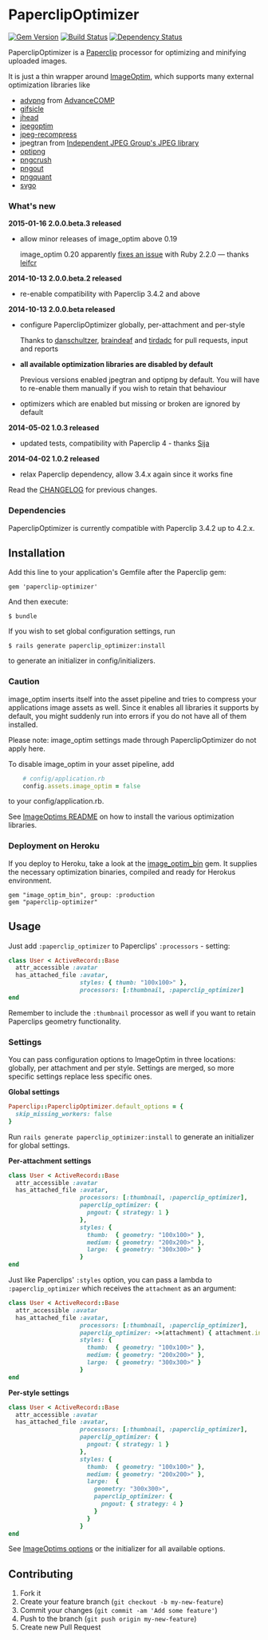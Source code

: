 # PaperclipOptimizer

[![Gem Version](https://badge.fury.io/rb/paperclip-optimizer.png)](http://badge.fury.io/rb/paperclip-optimizer)
[![Build Status](https://travis-ci.org/janfoeh/paperclip-optimizer.png)](https://travis-ci.org/janfoeh/paperclip-optimizer)
[![Dependency Status](https://gemnasium.com/janfoeh/paperclip-optimizer.png)](https://gemnasium.com/janfoeh/paperclip-optimizer)

PaperclipOptimizer is a [Paperclip](https://github.com/thoughtbot/paperclip) processor for 
optimizing and minifying uploaded images.

It is just a thin wrapper around [ImageOptim](https://github.com/toy/image_optim), 
which supports many external optimization libraries like

* [advpng](http://advancemame.sourceforge.net/doc-advpng.html) from 
  [AdvanceCOMP](http://advancemame.sourceforge.net/comp-readme.html)
* [gifsicle](http://www.lcdf.org/gifsicle/)
* [jhead](http://www.sentex.net/~mwandel/jhead/)
* [jpegoptim](http://www.kokkonen.net/tjko/projects.html)
* [jpeg-recompress](https://github.com/danielgtaylor/jpeg-archive#jpeg-recompress)
* jpegtran from [Independent JPEG Group's JPEG library](http://www.ijg.org/)
* [optipng](http://optipng.sourceforge.net/)
* [pngcrush](http://pmt.sourceforge.net/pngcrush/)
* [pngout](http://www.advsys.net/ken/util/pngout.htm)
* [pngquant](http://pngquant.org/)
* [svgo](https://github.com/svg/svgo)

### What's new

**2015-01-16 2.0.0.beta.3 released**

* allow minor releases of image_optim above 0.19

  image_optim 0.20 apparently [fixes an issue](https://github.com/toy/image_optim/issues/74) with Ruby 2.2.0 — thanks [leifcr](https://github.com/leifcr)

**2014-10-13 2.0.0.beta.2 released**

* re-enable compatibility with Paperclip 3.4.2 and above

**2014-10-13 2.0.0.beta released**

* configure PaperclipOptimizer globally, per-attachment and per-style

  Thanks to [danschultzer](https://github.com/danschultzer), [braindeaf](https://github.com/braindeaf) and 
  [tirdadc](https://github.com/tirdadc) for pull requests, input and reports
* **all available optimization libraries are disabled by default**

  Previous versions enabled jpegtran and optipng by default. You will have to 
  re-enable them manually if you wish to retain that behaviour
* optimizers which are enabled but missing or broken are ignored by default

**2014-05-02 1.0.3 released**

* updated tests, compatibility with Paperclip 4 - thanks [Sija](https://github.com/Sija)

**2014-04-02 1.0.2 released**

* relax Paperclip dependency, allow 3.4.x again since it works fine

Read the [CHANGELOG](CHANGELOG.md) for previous changes.

### Dependencies

PaperclipOptimizer is currently compatible with Paperclip 3.4.2 up to 4.2.x.

## Installation

Add this line to your application's Gemfile after the Paperclip gem:

    gem 'paperclip-optimizer'

And then execute:

    $ bundle
    
If you wish to set global configuration settings, run

    $ rails generate paperclip_optimizer:install
    
to generate an initializer in config/initializers.

### Caution

image_optim inserts itself into the asset pipeline and tries to compress your applications image assets as well. 
Since it enables all libraries it supports by default, you might suddenly run into errors if you do not have all 
of them installed.

Please note: image_optim settings made through PaperclipOptimizer do not apply here.

To disable image_optim in your asset pipeline, add

```ruby
    # config/application.rb
    config.assets.image_optim = false
```

to your config/application.rb.

See [ImageOptims README](https://github.com/toy/image_optim#binaries-location) 
on how to install the various optimization libraries.

### Deployment on Heroku

If you deploy to Heroku, take a look at the [image_optim_bin](https://github.com/mooktakim/image_optim_bin) gem. It supplies the necessary 
optimization binaries, compiled and ready for Herokus environment.

    gem "image_optim_bin", group: :production
    gem "paperclip-optimizer"

## Usage

Just add `:paperclip_optimizer` to Paperclips' `:processors` - setting:

```ruby
class User < ActiveRecord::Base
  attr_accessible :avatar
  has_attached_file :avatar, 
                    styles: { thumb: "100x100>" },
                    processors: [:thumbnail, :paperclip_optimizer]
end
```

Remember to include the `:thumbnail` processor as well if you want to retain 
Paperclips geometry functionality.

### Settings

You can pass configuration options to ImageOptim in three locations: globally, per attachment and per style. 
Settings are merged, so more specific settings replace less specific ones.

**Global settings**

```ruby
Paperclip::PaperclipOptimizer.default_options = {
  skip_missing_workers: false
}
```

Run `rails generate paperclip_optimizer:install` to generate an initializer for global settings.

**Per-attachment settings**

```ruby
class User < ActiveRecord::Base
  attr_accessible :avatar
  has_attached_file :avatar,
                    processors: [:thumbnail, :paperclip_optimizer],
                    paperclip_optimizer: {
                      pngout: { strategy: 1 }
                    },
                    styles: {
                      thumb:  { geometry: "100x100>" },
                      medium: { geometry: "200x200>" },
                      large:  { geometry: "300x300>" }
                    }
end
```

Just like Paperclips' `:styles` option, you can pass a lambda to `:paperclip_optimizer` which receives the `attachment` as an argument:

```ruby
class User < ActiveRecord::Base
  attr_accessible :avatar
  has_attached_file :avatar,
                    processors: [:thumbnail, :paperclip_optimizer],
                    paperclip_optimizer: ->(attachment) { attachment.instance.my_model_instance_method },
                    styles: {
                      thumb:  { geometry: "100x100>" },
                      medium: { geometry: "200x200>" },
                      large:  { geometry: "300x300>" }
                    }
end
```

**Per-style settings**

```ruby
class User < ActiveRecord::Base
  attr_accessible :avatar
  has_attached_file :avatar,
                    processors: [:thumbnail, :paperclip_optimizer],
                    paperclip_optimizer: {
                      pngout: { strategy: 1 }
                    },
                    styles: {
                      thumb:  { geometry: "100x100>" },
                      medium: { geometry: "200x200>" },
                      large:  {
                        geometry: "300x300>",
                        paperclip_optimizer: {
                          pngout: { strategy: 4 }
                        }
                      }
                    }
end
```

See [ImageOptims options](https://github.com/toy/image_optim#options) or the initializer for 
all available options.

## Contributing

1. Fork it
2. Create your feature branch (`git checkout -b my-new-feature`)
3. Commit your changes (`git commit -am 'Add some feature'`)
4. Push to the branch (`git push origin my-new-feature`)
5. Create new Pull Request


